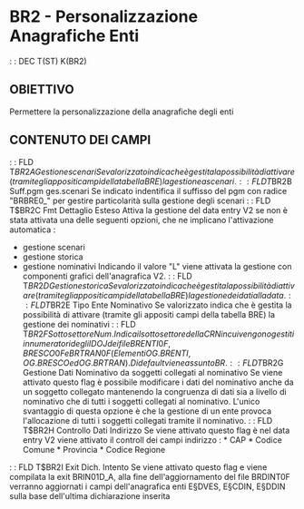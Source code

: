 # BR2 - Personalizzazione Anagrafiche Enti
 :  : DEC T(ST) K(BR2)
## OBIETTIVO
Permettere la personalizzazione della anagrafiche degli enti
## CONTENUTO DEI CAMPI
 :  : FLD T$BR2A Gestione scenari
Se valorizzato indica che è gestita la possibilità di attivare (tramite gli appositi campi della tabella BRE)
la gestione a scenari.
 :  : FLD T$BR2B Suff.pgm ges.scenari
Se indicato indentifica il suffisso del pgm con radice "BRBRE0_" per gestire particolarità sulla gestione degli
scenari
 :  : FLD T$BR2C Fmt Dettaglio Esteso
Attiva la gestione del data entry V2 se non è stata attivata una delle seguenti opzioni, che ne implicano l'attivazione automatica : 
- gestione scenari
- gestione storica
- gestione nominativi
Indicando il valore "L" viene attivata la gestione con componenti grafici dell'anagrafica V2.
 :  : FLD T$BR2D Gestione storica
Se valorizzato indica che è gestita la possibilità di attivare (tramite gli appositi campi della tabella BRE)
la gestione dei dati alla data.
 :  : FLD T$BR2E Tipo Ente Nominativo
Se valorizzato indica che è gestita la possibilità di attivare (tramite gli appositi campi della tabella BRE)
la gestione dei nominativi
 :  : FLD T$BR2F Sottosettore Num.
Indica il sottosettore della CRN in cui vengono gestiti in numeratori degli IDOJ dei file BRENTI0F , BRESCO0F e BRTRAN0F (Elementi OG.BRENTI, OG.BRESCO ed OG.BRTRAN). Di default viene assunto BR.
 :  : FLD T$BR2G Gestione Dati Nominativo da soggetti collegati al nominativo
Se viene attivato questo flag è possibile modificare i dati del nominativo anche da un soggetto collegato
mantenendo la congruenza di dati sia a livello di nominativo che di tutti i soggetti collegati al nominativo.
L'unico svantaggio di questa opzione è che la gestione di un ente provoca l'allocazione di tutti i soggetti
collegati tramite il nominativo.
 :  : FLD T$BR2H Controllo Dati Indirizzo
Se viene attivato questo flag è nel data entry V2 viene attivato il controll dei campi indirizzo : 
\* CAP
\* Codice Comune
\* Provincia
\* Codice Regione

 :  : FLD T$BR2I Exit Dich. Intento
Se viene attivato questo flag e viene compilata la exit BRIN01D_A, alla fine dell'aggiornamento del
file BRDINT0F verranno aggiornati i campi dell'anagrafica enti E§DVES, E§CDIN, E§DDIN sulla base
dell'ultima dichiarazione inserita

